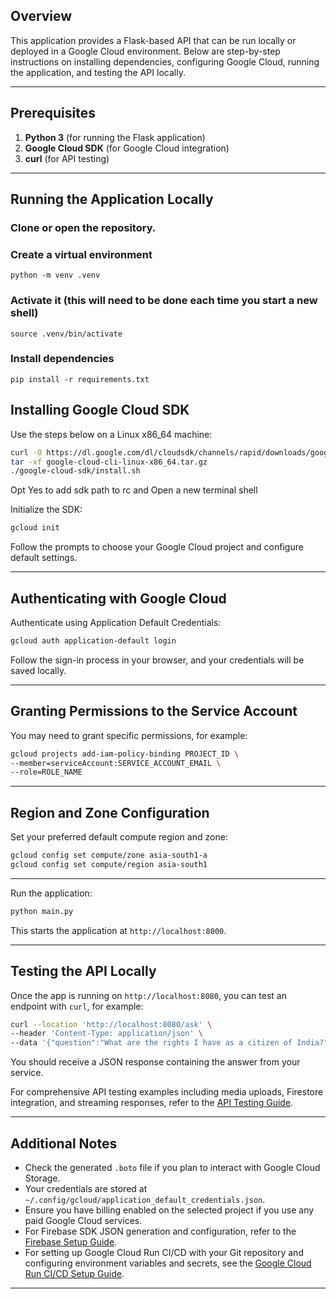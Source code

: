 ## Overview
This application provides a Flask-based API that can be run locally or deployed in a Google Cloud environment. Below are step-by-step instructions on installing dependencies, configuring Google Cloud, running the application, and testing the API locally.

---

## Prerequisites
1. **Python 3** (for running the Flask application)  
2. **Google Cloud SDK** (for Google Cloud integration)  
3. **curl** (for API testing)

---

## Running the Application Locally

### Clone or open the repository.  

### Create a virtual environment
```python -m venv .venv```

### Activate it (this will need to be done each time you start a new shell)
```source .venv/bin/activate```

### Install dependencies
```pip install -r requirements.txt```

## Installing Google Cloud SDK

Use the steps below on a Linux x86_64 machine:

```bash
curl -O https://dl.google.com/dl/cloudsdk/channels/rapid/downloads/google-cloud-cli-linux-x86_64.tar.gz
tar -xf google-cloud-cli-linux-x86_64.tar.gz
./google-cloud-sdk/install.sh
```

Opt Yes to add sdk path to rc and Open a new terminal shell

Initialize the SDK:
```bash
gcloud init
```

Follow the prompts to choose your Google Cloud project and configure default settings.

---

## Authenticating with Google Cloud

Authenticate using Application Default Credentials:
```bash
gcloud auth application-default login
```
Follow the sign-in process in your browser, and your credentials will be saved locally.

---

## Granting Permissions to the Service Account

You may need to grant specific permissions, for example:
```bash
gcloud projects add-iam-policy-binding PROJECT_ID \
--member=serviceAccount:SERVICE_ACCOUNT_EMAIL \
--role=ROLE_NAME
```

---

## Region and Zone Configuration

Set your preferred default compute region and zone:
```bash
gcloud config set compute/zone asia-south1-a
gcloud config set compute/region asia-south1
```

---

Run the application:
```bash
python main.py
```
This starts the application at `http://localhost:8000`.

---

## Testing the API Locally

Once the app is running on `http://localhost:8080`, you can test an endpoint with `curl`, for example:
```bash
curl --location 'http://localhost:8080/ask' \
--header 'Content-Type: application/json' \
--data '{"question":"What are the rights I have as a citizen of India?"}'
```
You should receive a JSON response containing the answer from your service.

For comprehensive API testing examples including media uploads, Firestore integration, and streaming responses, refer to the [API Testing Guide](docs/api_testing_guide.md).

---

## Additional Notes

- Check the generated `.boto` file if you plan to interact with Google Cloud Storage.  
- Your credentials are stored at `~/.config/gcloud/application_default_credentials.json`.  
- Ensure you have billing enabled on the selected project if you use any paid Google Cloud services.
- For Firebase SDK JSON generation and configuration, refer to the [Firebase Setup Guide](docs/firebase_setup.md).
- For setting up Google Cloud Run CI/CD with your Git repository and configuring environment variables and secrets, see the [Google Cloud Run CI/CD Setup Guide](docs/cloud_run_setup.md).

---
